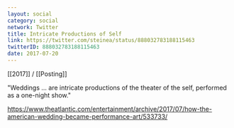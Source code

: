 ```yaml
---
layout: social
category: social
network: Twitter
title: Intricate Productions of Self
link: https://twitter.com/steinea/status/888032783188115463
twitterID: 888032783188115463
date: 2017-07-20
---
```


[[2017]] / [[Posting]]

"Weddings ... are intricate productions of the theater of the self, performed as a one-night show."

<https://www.theatlantic.com/entertainment/archive/2017/07/how-the-american-wedding-became-performance-art/533733/>
